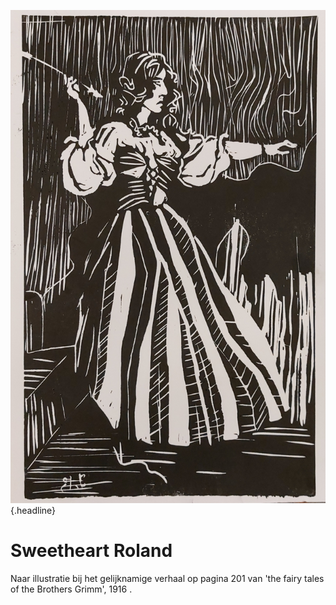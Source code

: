 ![](../images/sweetheart-roland.jpg){.headline}
# Sweetheart Roland
Naar illustratie bij het gelijknamige verhaal op pagina 201 van 'the fairy tales of the Brothers Grimm', 1916 .

